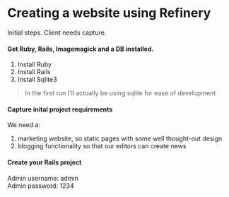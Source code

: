 # Creating a website using Refinery

Initial steps. Client needs capture. 

#### Get Ruby, Rails, Imagemagick and a DB installed.

1. Install Ruby
2. Install Rails
3. Install Sqlite3

> In the first run I'll actually be using sqlite for ease of development

#### Capture inital project requirements

We need a:

1. marketing website, so static pages with some well thought-out design
2. blogging functionality so that our editors can create news

#### Create your Rails project

Admin username: admin                                                                              
Admin password: 1234  